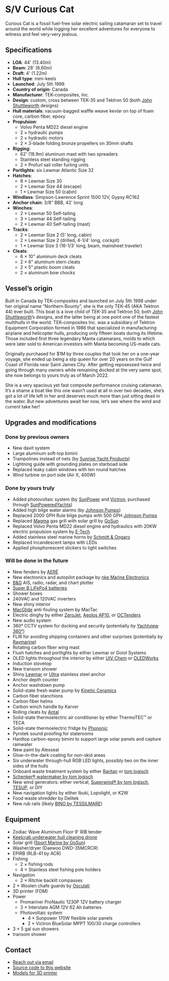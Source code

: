 # S/V Curious Cat

Curious Cat is a fossil fuel-free solar electric sailing catamaran set to travel around the world while logging her excellent adventures for everyone to witness and feel very-very jealous.


## Specifications

- **LOA**: 44' (13.40m)
- **Beam**: 28' (8.60m)
- **Draft**: 4' (1.22m)
- **Hull type**: mini-keels
- **Launched**: July 5th 1998
- **Country of origin**: Canada
- **Manufacturer**: TEK-composites, Inc.
- **Design**: custom, cross between TEK-35 and Tektron 50 (both [John Shuttleworth](https://www.shuttleworthdesign.com/) designs)
- **Hull materials**: vacuum-bagged waffle weave kevlar on top of foam core, carbon fiber, epoxy
- **Propulsion**:
    - Volvo Penta MD22 diesel engine
    - 2 × hydraulic pumps
    - 2 × hydraulic motors
    <!-- - two 10KW IP67 BLDC electric motors by [E-Tech](https://starboats.eu/electric-drives/e-tech-wg-inboard-engines/) -->
    - 2 × 3-blade folding bronze propellers on 30mm shafts
- **Rigging**:
    - 62' (18.9m) aluminum mast with two spreaders
    - Stainless steel standing rigging
    - 2 × Profurl sail roller furling units
- **Portlights**: six Lewmar Atlantic Size 32
- **Hatches**:
    - 8 × Lewmar Size 30
    - 2 × Lewmar Size 44 (escape)
    - 1 × Lewmar Size 50 (cabin)
- **Windlass**: Simpson-Lawrence Sprint 1500 12V, Gypsy RC162
- **Anchor chain**: 3/8" BBB, 42' long
- **Winches**:
    - 2 × Lewmar 50 Self-tailing
    - 3 × Lewmar 44 Self-tailing
    - 2 × Lewmar 40 Self-tailing (mast)
- **Tracks**:
    - 2 × Lewmar Size 2 (5' long, cabin)
    - 2 × Lewmar Size 2 (drilled, 4-1/4' long, cockpit)
    - 1 × Lewmar Size 3 (16-1/3' long, beam, mainsheet traveler)
- **Cleats**:
    - 6 × 10" aluminum deck cleats
    - 2 × 6" aluminum stern cleats
    - 2 × 5" plastic boom cleats
    - 2 × aluminum bow chocks


## Vessel’s origin

Built in Canada by TEK-composites and launched on July 5th 1998 under her original name “Northern Bounty”, she is the only TEK-45 (AKA Tektron 44) ever built.
This boat is a love child of TEK-35 and Tektron 50, both [John Shuttleworth](https://www.shuttleworthdesign.com)’s designs, and the latter being at one point one of the fastest multihulls in the world.  TEK-composites Inc. was a subsidiary of Tektron Equipment Corporation formed in 1986 that specialized in manufacturing airplane and helicopter hulls, producing only fifteen boats during its lifetime.  Those included first three legendary Manta catamarans, molds to which were later sold to American investors with Manta becoming US-made cats.

Originally purchased for $1M by three couples that took her on a one-year voyage, she ended up being a slip queen for over 20 years on the Gulf Coast of Florida near Saint James City.
After getting reposessed twice and going through many owners while remaining docked at the very same spot, she now belongs to yours truly as of March 2022.

She is a very spacious yet fast composite performance cruising catamaran.  It’s a shame a boat like this one wasn’t used at all in over two decades, she’s got a lot of life left in her and deserves much more than just sitting dead in the water.  But new adventures await her now, let’s see where the wind and current take her!


## Upgrades and modifications

### Done by previous owners

- New davit system
- Large aluminum soft-top bimini
- Trampolines instead of nets (by [Sunrise Yacht Products](https://multihullnets.com))
- Lightning guide with grounding plates on starboad side
- Replaced leaky cabin windows with ten round hatches
- Wind turbine on port side (Air X, 400W)

### Done by yours truly

- Added photovoltaic system (by [SunPower](https://us.sunpower.com/products/solar-panels) and [Victron](https://www.victronenergy.com), purchased through [SunPoweredYachts](https://www.sunpoweredyachts.com))
- Added high bilge water alarms (by [Johnson Pumps](https://www.spxflow.com/products/application?application=marine&subApplications=recreational-marine))
- Replaced 2000 GPH Rule bilge pumps with 500 GPH [Johnson Pumps](https://www.spxflow.com/products/application?application=marine&subApplications=recreational-marine)
- Replaced [Magma](https://magmaproducts.com/collections/grills-marine) gas grill with solar grill by [GoSun](https://gosun.co/products/sport-marine)
- Replaced Volvo Penta MD22 diesel engine and hydraulics with 20KW electric propulsion system by [E-Tech](https://starboats.eu/electric-drives/)
- Added stainless steel marine horns by [Schmitt & Ongaro](http://www.schmittongaromarine.com)
- Replaced incandescent lamps with LEDs
- Applied phosphorescent stickers to light switches

### Will be done in the future

- New fenders by [AERÉ](http://aeredockingsolutions.com)
- New electronics and autopilot package by [nke Marine Electronics](http://nke-marine-electronics.com)
- [B&G](https://www.bandg.com) AIS, radio, radar, and chart plotter
- [Super B LiFePo4 batteries](https://www.super-b.com/en/lithium-marine-batteries/leisure-marine)
- Shower boxes
- 240VAC and 120VAC inverters
- New shiny interior
- [MacGlide](https://www.macglide.eu) anti-fouling system by MacTac
- Electric dinghy by either [ZeroJet](https://www.zerojet.nz), [Aeolos AP10](https://www.aeoloscomposites.com/aeolos-p10-dinghy), or [OCTenders](https://octenders.co.nz)
- New audio system
- 360° CCTV system for docking and security (potentially by [Yachtview 360°](http://www.yachtview360.eu))
- FLIR for avoiding shipping containers and other surprises (potentially by [Raymarine](https://www.raymarine.com/flir-thermal-cameras/))
- Rotating carbon fiber wing mast
- Flush hatches and portlights by either Lewmar or Goiot Systems
- OLED lights throughout the interior by either [UIV Chem](http://www.ioledlight.com) or [OLEDWorks](http://oledworks.com)
- Induction stovetop
- New transom shower
- Shiny [Lewmar](https://www.lewmar.com) or [Ultra](https://www.ultramarine-anchors.com/anchor) stainless steel anchor
- Anchor depth counter
- Anchor washdown pump
- Solid-state fresh water pump by [Kinetic Ceramics](https://www.kineticceramics.com/products/solid-state-pumps/)
- Carbon fiber stanchions
- Carbon fiber helms
- Carbon winch handle by Karver
- Rolling cleats by [Antal](http://antal.it/ENG/)
- Solid-state thermoelectric air conditioner by either ThermoTEC™ or TECA
- Solid-state thermoelectric fridge by [Phononic](https://phononic.com)
- Pyrotek sound proofing for staterooms
- Hardtop carbon-epoxy bimini to support large solar panels and capture rainwater
- New paint by Alexseal
- Glow-in-the-dark coating for non-skid areas
- Six underwater through-hull RGB LED lights, possibly two on the inner sides of the hulls
- Onboard waste treatment system by either [Raritan](https://www.raritaneng.com/en_US/) or [tom logisch](https://www.nauticexpo.com/prod/tom-logisch-exploring-world-better-way/product-64563-479247.html)
- [Schenker® watermaker by tom logisch](https://tomlogisch.com/schenker/)
- New wind generators: either vertical, [Superwind® by tom logisch](https://tomlogisch.com/superwind/), [TESUP](https://www.tesup.us/product-page/atlas40-48v-4kw-wind-turbine-generator-for-homes-battery-energy-amazon-usa), or DIY
- New navigation lights by either Ibuki, Lopolight, or K2W
- Food waste shredder by Delitek
- New rub rails (likely [BINO by TESSILMARE](https://rubrails-tessilmare.com/boat-rub-rails/bino-boat-rub-rails/))


## Equipment

- Zodiac Wave Aluminum Floor 9' RIB tender
- [Keelcrab underwater hull cleaning drone](https://www.keelcrab.com)
- Solar grill ([Sport Marine by GoSun](https://gosun.co/products/sport-marine))
- Washer/dryer (Daewoo DWD-35MCRCR)
- EPIRB (RLB-41 by ACR)
- Fishing
    - 2 × fishing rods
    - 4 × Stainless steel fishing pole holders
- Navigation
    - 2 × Ritchie backlit compasses
- 2 × Woolen chafe guards by [Osculati](https://www.osculati.com/en/11034-06.315.01/woolen-chafe-guard-for-rope-ø-1422-mm-black)
- 3D printer (FDM)
- Power
    - Promariner ProNautic 1230P 12V battery charger
    - 3 × Interstate AGM 12V 62 Ah batteries
    - Photovoltaic system
        - 4 × Sunpower 170W flexible solar panels
        - 2 × Victron BlueSolar MPPT 100/30 charge controllers
- 3 × 5 gal sun showers
- transom shower


## Contact

- [Reach out via email](mailto:svcuriouscat@protonmail.com)
- [Source code to this website](https://github.com/svcuriouscat)
- [Models for 3D printer](https://www.printables.com/social/309963-curious-cat/models)
